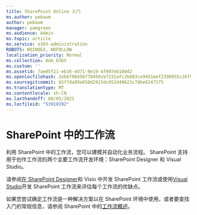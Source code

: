 ```yaml
---
title: SharePoint Online 入门
ms.author: pebaum
author: pebaum
manager: pamgreen
ms.audience: Admin
ms.topic: article
ms.service: o365-administration
ROBOTS: NOINDEX, NOFOLLOW
localization_priority: Normal
ms.collection: Adm_O365
ms.custom: ''
ms.assetid: 7ae05f21-eb16-4d71-9e19-4f097eb100d2
ms.openlocfilehash: 2eb6798456770450cb7231afc2b883ce9451eef2390955c16f9125014b41c489
ms.sourcegitcommit: b5f7da89a650d2915dc652449623c78be6247175
ms.translationtype: MT
ms.contentlocale: zh-CN
ms.lasthandoff: 08/05/2021
ms.locfileid: "53910392"
---
```

# <a name="workflows-in-sharepoint"></a>SharePoint 中的工作流

利用 SharePoint 中的工作流，您可以建模并自动化业务流程。 SharePoint 支持用于创作工作流的两个主要工作流开发环境：SharePoint Designer 和 Visual Studio。 

请参阅[在 SharePoint Designer](https://docs.microsoft.com/sharepoint/dev/general-development/develop-sharepoint-workflows-using-visual-studio)和 Visio 中开发 SharePoint 工作流或使用[Visual Studio](https://docs.microsoft.com/sharepoint/dev/general-development/develop-sharepoint-workflows-using-visual-studio)开发 SharePoint 工作流来评估每个工作流的优缺点。 

如果您尝试确定工作流是一种解决方案以在 SharePoint 环境中使用，或者要查找入门的常规信息，请参阅 SharePoint 中的[工作流概述](https://docs.microsoft.com/sharepoint/dev/general-development/get-started-with-workflows-in-sharepoint#overview-of-workflows-in-sharepoint)。